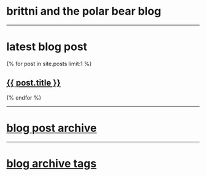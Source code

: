 # brittni and the polar bear blog

----

# latest blog post

{% for post in site.posts limit:1 %}
<h2><a href="{{ post.url }}">{{ post.title }}</a></h2>
{% endfor %}

----

# [blog post archive](./all-posts.md)

----

# [blog archive tags](./all-tags.md)
